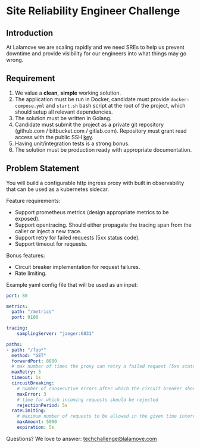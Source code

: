 # Site Reliability Engineer Challenge

## Introduction

At Lalamove we are scaling rapidly and we need SREs to help us prevent downtime and provide visibility for our engineers into what things may go wrong.

## Requirement

1. We value a **clean**, **simple** working solution.
2. The application must be run in Docker, candidate must provide `docker-compose.yml` and `start.sh` bash script at the root of the project, which should setup all relevant dependencies.
3. The solution must be written in Golang.
4. Candidate must submit the project as a private git repository (github.com / bitbucket.com / gitlab.com). Repository must grant read access with the public SSH [key](id_rsa.pub).
5. Having unit/integration tests is a strong bonus.
6. The solution must be production ready with appropriate documentation.

## Problem Statement

You will build a configurable http ingress proxy with built in observability that can be used as a kubernetes sidecar.

Feature requirements:
  - Support prometheus metrics (design appropriate metrics to be exposed).
  - Support opentracing. Should either propagate the tracing span from the caller or inject a new trace.
  - Support retry for failed requests (5xx status code).
  - Support timeout for requests.

Bonus features:
  - Circuit breaker implementation for request failures.
  - Rate limiting.
  
Example yaml config file that will be used as an input:
```yaml
port: 80

metrics:
  path: "/metrics"
  port: 9100

tracing:
    samplingServer: "jaeger:6831"

paths: 
- path: "/foo*"
  method: "GET"
  forwardPort: 8080
  # max number of times the proxy can retry a failed request (5xx status code)
  maxRetry: 3
  timeout: 1s
  circuitBreaking:
    # number of consecutive errors after which the circuit breaker should reject incoming requests 
    maxError: 3
    # time for which incoming requests should be rejected
    rejectionPeriod: 5s
  rateLimiting:
    # maximum number of requests to be allowed in the given time interval
    maxAmount: 5000
    expiration: 5s
```
 
 Questions? We love to answer: techchallenge@lalamove.com
